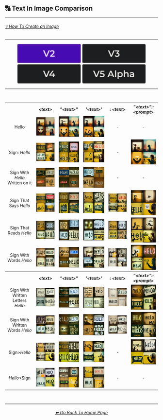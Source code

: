 <h2>🔠 Text In Image Comparison</h2>

<hr><!--------------->

<h6><a href="https://github.com/willwulfken/MidJourney-Styles-and-Keywords-Reference/wiki/%E2%9D%94-How-To-Guide#-creating-an-image">❔ How To Create an Image</a></h6>

<hr><!--------------->

<div align="center">

[<img src="/Images/Repo_Parts/Buttons/Version_Buttons/button_version_V2_active.webp?raw=true" alt="MidJourney V2" height="64" />](/Pages/MJ_V2/Comparison_Pages/Prompt_Writing/Text_In_Image_Comparison.md)
[<img src="/Images/Repo_Parts/Buttons/Version_Buttons/button_version_V3_inactive.webp?raw=true" alt="MidJourney V3" height="64" />](/Pages/MJ_V3/Comparison_Pages/Prompt_Writing/Text_In_Image_Comparison.md)
[<img src="/Images/Repo_Parts/Buttons/Version_Buttons/button_version_V4_inactive.webp?raw=true" alt="MidJourney V4" height="64" />](/Pages/MJ_V4/Comparison_Pages/Prompt_Writing/Text_In_Image_Comparison.md)
[<img src="/Images/Repo_Parts/Buttons/Version_Buttons/button_version_V5_Alpha_inactive.webp?raw=true" alt="MidJourney V5" height="64" />](/Pages/MJ_V5/Comparison_Pages/Prompt_Writing/Text_In_Image_Comparison.md)

</div>

<hr>
<br>

<div align="center">

<table>
    <tr align=center valign=middle>
        <th></th>
        <th><i>&#60;text&#62;</i></th>
        <th><i>"&#60;text&#62;"</i></th>
        <th><i>'&#60;text&#62;'</i></th>
        <th><i>: &#60;text&#62;</i></th>
        <th><i>"&#60;text&#62;"::&#60;prompt&#62;</i></th>
    </tr>
    <tr align=center valign=middle>
        <td>Hello</td>
        <td><img src="/Images/MJ_V2/Comparison_Page_Images/Text_In_Image_Comparison/Text/Hello.webp?raw=true" width="256" /></td>
        <td><img src="/Images/MJ_V2/Comparison_Page_Images/Text_In_Image_Comparison/Text_With_Quotes/Hello.webp?raw=true" width="256" /></td>
        <td><img src="/Images/MJ_V2/Comparison_Page_Images/Text_In_Image_Comparison/Text_With_Apostrophes/Hello.webp?raw=true" width="256" /></td>
        <td>-</td>
        <td>-</td>
    </tr>
    <tr align=center valign=middle>
        <td>Sign: <i>Hello</i></td>
        <td><img src="/Images/MJ_V2/Comparison_Page_Images/Text_In_Image_Comparison/Text_With_Colon/Sign_Hello.webp?raw=true" width="256" /></td>
        <td><img src="/Images/MJ_V2/Comparison_Page_Images/Text_In_Image_Comparison/Text_With_Colon/Sign_''Hello''.webp?raw=true" width="256" /></td>
        <td><img src="/Images/MJ_V2/Comparison_Page_Images/Text_In_Image_Comparison/Text_With_Colon/Sign_'Hello'.webp?raw=true" width="256" /></td>
        <td>-</td>
        <td><img src="/Images/MJ_V2/Comparison_Page_Images/Text_In_Image_Comparison/Text_With_Quotes_And_Double_Colons/Sign-colon-_Hello.webp?raw=true" width="256" /></td>
    </tr>
    <tr align=center valign=middle>
        <td>Sign With <i>Hello</i> Written on it</td><td><img src="/Images/MJ_V2/Comparison_Page_Images/Text_In_Image_Comparison/Text/Sign_With_Hello_Written_on_it.webp?raw=true" width="256" /></td><td><img src="/Images/MJ_V2/Comparison_Page_Images/Text_In_Image_Comparison/Text_With_Quotes/Sign_With_Hello_Written_on_it.webp?raw=true" width="256" /></td><td><img src="/Images/MJ_V2/Comparison_Page_Images/Text_In_Image_Comparison/Text_With_Apostrophes/Sign_With_'Hello'_Written_on_it.webp?raw=true" width="256" /></td>
        <td>-</td>
        <td>-</td>
    </tr>
    <tr align=center valign=middle>
        <td>Sign That Says <i>Hello</i></td><td><img src="/Images/MJ_V2/Comparison_Page_Images/Text_In_Image_Comparison/Text/Sign_That_Says_Hello.webp?raw=true" width="256" /></td><td><img src="/Images/MJ_V2/Comparison_Page_Images/Text_In_Image_Comparison/Text_With_Quotes/Sign_That_Says_Hello.webp?raw=true" width="256" /></td><td><img src="/Images/MJ_V2/Comparison_Page_Images/Text_In_Image_Comparison/Text_With_Apostrophes/Sign_That_Says_Hello.webp?raw=true" width="256" /></td><td><img src="/Images/MJ_V2/Comparison_Page_Images/Text_In_Image_Comparison/Text_With_Colon/Sign_That_Says_Hello.webp?raw=true" width="256" /></td>
        <td><img src="/Images/MJ_V2/Comparison_Page_Images/Text_In_Image_Comparison/Text_With_Quotes_And_Double_Colons/Sign_That_Says_Hello.webp?raw=true" width="256" /></td>
    </tr>
    <tr align=center valign=middle>
        <td>Sign That Reads <i>Hello</i></td><td><img src="/Images/MJ_V2/Comparison_Page_Images/Text_In_Image_Comparison/Text/Sign_That_Reads_Hello.webp?raw=true" width="256" /></td><td><img src="/Images/MJ_V2/Comparison_Page_Images/Text_In_Image_Comparison/Text_With_Quotes/Sign_That_Reads_Hello.webp?raw=true" width="256" /></td><td><img src="/Images/MJ_V2/Comparison_Page_Images/Text_In_Image_Comparison/Text_With_Apostrophes/Sign_That_Reads_Hello.webp?raw=true" width="256" /></td><td><img src="/Images/MJ_V2/Comparison_Page_Images/Text_In_Image_Comparison/Text_With_Colon/Sign_That_Reads_Hello.webp?raw=true" width="256" /></td>
        <td><img src="/Images/MJ_V2/Comparison_Page_Images/Text_In_Image_Comparison/Text_With_Quotes_And_Double_Colons/Sign_That_Reads_Hello.webp?raw=true" width="256" /></td>
    </tr>
    <tr align=center valign=middle>
        <td>Sign With Words <i>Hello</i></td><td><img src="/Images/MJ_V2/Comparison_Page_Images/Text_In_Image_Comparison/Text/Sign_With_Words_Hello.webp?raw=true" width="256" /></td><td><img src="/Images/MJ_V2/Comparison_Page_Images/Text_In_Image_Comparison/Text_With_Quotes/Sign_With_Words_Hello.webp?raw=true" width="256" /></td><td><img src="/Images/MJ_V2/Comparison_Page_Images/Text_In_Image_Comparison/Text_With_Apostrophes/Sign_With_Words_Hello.webp?raw=true" width="256" /></td><td><img src="/Images/MJ_V2/Comparison_Page_Images/Text_In_Image_Comparison/Text_With_Colon/Sign_With_Words_Hello.webp?raw=true" width="256" /></td>
        <td><img src="/Images/MJ_V2/Comparison_Page_Images/Text_In_Image_Comparison/Text_With_Quotes_And_Double_Colons/Sign_With_Words_Hello.webp?raw=true" width="256" /></td>
    </tr>
    <tr align=center valign=middle>
    </tr>
    <tr align=center valign=middle>
        <th></th>
        <th><i>&#60;text&#62;</i></th>
        <th><i>"&#60;text&#62;"</i></th>
        <th><i>'&#60;text&#62;'</i></th>
        <th><i>: &#60;text&#62;</i></th>
        <th><i>"&#60;text&#62;"::&#60;prompt&#62;</i></th>
    </tr>
    <tr align=center valign=middle>
        <td>Sign With Written Letters <i>Hello</i></td><td><img src="/Images/MJ_V2/Comparison_Page_Images/Text_In_Image_Comparison/Text/Sign_With_Written_Letters_Hello.webp?raw=true" width="256" /></td><td><img src="/Images/MJ_V2/Comparison_Page_Images/Text_In_Image_Comparison/Text_With_Quotes/Sign_With_Written_Letters_Hello.webp?raw=true" width="256" /></td><td><img src="/Images/MJ_V2/Comparison_Page_Images/Text_In_Image_Comparison/Text_With_Apostrophes/Sign_With_Written_Letters_Hello.webp?raw=true" width="256" /></td><td><img src="/Images/MJ_V2/Comparison_Page_Images/Text_In_Image_Comparison/Text_With_Colon/Sign_With_Written_Letters_Hello.webp?raw=true" width="256" /></td>
        <td><img src="/Images/MJ_V2/Comparison_Page_Images/Text_In_Image_Comparison/Text_With_Quotes_And_Double_Colons/Sign_With_Written_Letters_Hello.webp?raw=true" width="256" /></td>
    </tr>
    <tr align=center valign=middle>
        <td>Sign With Written Words <i>Hello</i></td><td><img src="/Images/MJ_V2/Comparison_Page_Images/Text_In_Image_Comparison/Text/Sign_With_Written_Words_Hello.webp?raw=true" width="256" /></td><td><img src="/Images/MJ_V2/Comparison_Page_Images/Text_In_Image_Comparison/Text_With_Quotes/Sign_With_Written_Words_Hello.webp?raw=true" width="256" /></td><td><img src="/Images/MJ_V2/Comparison_Page_Images/Text_In_Image_Comparison/Text_With_Apostrophes/Sign_With_Written_Words_Hello.webp?raw=true" width="256" /></td><td><img src="/Images/MJ_V2/Comparison_Page_Images/Text_In_Image_Comparison/Text_With_Colon/Sign_With_Written_Words_Hello.webp?raw=true" width="256" /></td>
        <td><img src="/Images/MJ_V2/Comparison_Page_Images/Text_In_Image_Comparison/Text_With_Quotes_And_Double_Colons/Sign_With_Written_Words_Hello.webp?raw=true" width="256" /></td>
    </tr>
    <tr align=center valign=middle>
        <td>Sign&#62;<i>Hello</i></td><td><img src="/Images/MJ_V2/Comparison_Page_Images/Text_In_Image_Comparison/Text/Sign^Hello.webp?raw=true" width="256" /></td><td><img src="/Images/MJ_V2/Comparison_Page_Images/Text_In_Image_Comparison/Text_With_Quotes/Sign^Hello.webp?raw=true" width="256" /></td><td><img src="/Images/MJ_V2/Comparison_Page_Images/Text_In_Image_Comparison/Text_With_Apostrophes/Sign^Hello.webp?raw=true" width="256" /></td>
        <td>-</td>
        <td><img src="/Images/MJ_V2/Comparison_Page_Images/Text_In_Image_Comparison/Text_With_Quotes_And_Double_Colons/Sign^Hello.webp?raw=true" width="256" /></td>
    </tr>
    <tr align=center valign=middle>
    <td><i>Hello</i>&#60;Sign</td><td><img src="/Images/MJ_V2/Comparison_Page_Images/Text_In_Image_Comparison/Text/Hello^Sign.webp?raw=true" width="256" /></td><td><img src="/Images/MJ_V2/Comparison_Page_Images/Text_In_Image_Comparison/Text_With_Quotes/Hello^Sign.webp?raw=true" width="256" /></td><td><img src="/Images/MJ_V2/Comparison_Page_Images/Text_In_Image_Comparison/Text_With_Apostrophes/Hello^Sign.webp?raw=true" width="256" /></td>
    <td>-</td>
    <td>-</td>
    </tr>
</table>

</div>

<br>

<hr><!--------------->
<div align="center">
<h6><a href="/README.md">⬅ Go Back To Home Page</a></h6>
</div>